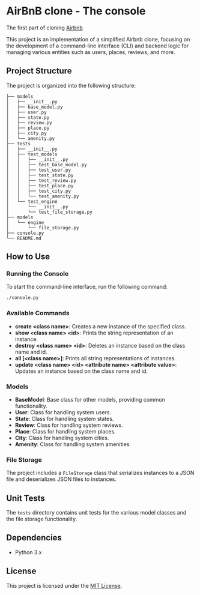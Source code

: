 # AirBnB clone - The console

The first part of cloning [Airbnb](https://www.airbnb.com/)

This project is an implementation of a simplified Airbnb clone, focusing on the development of a command-line interface (CLI) and backend logic for managing various entities such as users, places, reviews, and more.

## Project Structure

The project is organized into the following structure:

```
├── models
│   ├── __init__.py
│   ├── base_model.py
│   ├── user.py
│   ├── state.py
│   ├── review.py
│   ├── place.py
│   ├── city.py
│   └── amenity.py
├── tests
│   ├── __init__.py
│   ├── test_models
│   │   ├── __init__.py
│   │   ├── test_base_model.py
│   │   ├── test_user.py
│   │   ├── test_state.py
│   │   ├── test_review.py
│   │   ├── test_place.py
│   │   ├── test_city.py
│   │   └── test_amenity.py
│   └── test_engine
│       └── __init__.py
│       └── test_file_storage.py
├── models
│   └── engine
│       └── file_storage.py
├── console.py
└── README.md
```

## How to Use

### Running the Console

To start the command-line interface, run the following command:

```bash
./console.py
```

### Available Commands

- **create \<class name\>**: Creates a new instance of the specified class.
- **show \<class name\> \<id\>**: Prints the string representation of an instance.
- **destroy \<class name\> \<id\>**: Deletes an instance based on the class name and id.
- **all [\<class name\>]**: Prints all string representations of instances.
- **update \<class name\> \<id\> \<attribute name\> \<attribute value\>**: Updates an instance based on the class name and id.

### Models

- **BaseModel**: Base class for other models, providing common functionality.
- **User**: Class for handling system users.
- **State**: Class for handling system states.
- **Review**: Class for handling system reviews.
- **Place**: Class for handling system places.
- **City**: Class for handling system cities.
- **Amenity**: Class for handling system amenities.

### File Storage

The project includes a `FileStorage` class that serializes instances to a JSON file and deserializes JSON files to instances.

## Unit Tests

The `tests` directory contains unit tests for the various model classes and the file storage functionality.

## Dependencies

- Python 3.x

## License

This project is licensed under the [MIT License](LICENSE).

